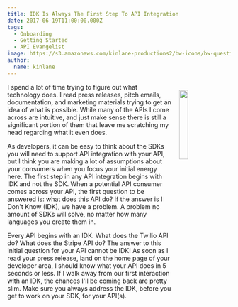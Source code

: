 ```yaml
---
title: IDK Is Always The First Step To API Integration
date: 2017-06-19T11:00:00.000Z
tags:
  - Onboarding
  - Getting Started
  - API Evangelist
image: https://s3.amazonaws.com/kinlane-productions2/bw-icons/bw-question-mark.png
author:
  name: kinlane
---
```

<p><img src="­https://s3.amazonaws.com/kinlane-productions2/bw-icons/bw-question-mark.png" align="right" width="20%" style="padding: 15px;" /></p>I spend a lot of time trying to figure out what technology does. I read press releases, pitch emails, documentation, and marketing materials trying to get an idea of what is possible. While many of the APIs I come across are intuitive, and just make sense there is still a significant portion of them that leave me scratching my head regarding what it even does.

As developers, it can be easy to think about the SDKs you will need to support API integration with your API, but I think you are making a lot of assumptions about your consumers when you focus your initial energy here. The first step in any API integration begins with IDK and not the SDK. When a potential API consumer comes across your API, the first question to be answered is: what does this API do? If the answer is I Don't Know (IDK), we have a problem. A problem no amount of SDKs will solve, no matter how many languages you create them in.

Every API begins with an IDK. What does the Twilio API do? What does the Stripe API do? The answer to this initial question for your API cannot be IDK! As soon as I read your press release, land on the home page of your developer area, I should know what your API does in 5 seconds or less. If I walk away from our first interaction with an IDK, the chances I'll be coming back are pretty slim. Make sure you always address the IDK, before you get to work on your SDK, for your API(s).